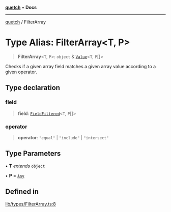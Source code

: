 [**quetch**](../README.md) • **Docs**

***

[quetch](../README.md) / FilterArray

# Type Alias: FilterArray\<T, P\>

> **FilterArray**\<`T`, `P`\>: `object` & [`Value`](Value.md)\<`T`, `P`[]\>

Checks if a given array field matches a given array value according to a given operator.

## Type declaration

### field

> **field**: [`FieldFiltered`](FieldFiltered.md)\<`T`, `P`[]\>

### operator

> **operator**: `"equal"` \| `"include"` \| `"intersect"`

## Type Parameters

• **T** *extends* `object`

• **P** = [`Any`](Any.md)

## Defined in

[lib/types/FilterArray.ts:8](https://github.com/nevoland/quetch/blob/4c3c4d08a348f3317d0dfdffa7516132c18306c7/lib/types/FilterArray.ts#L8)
